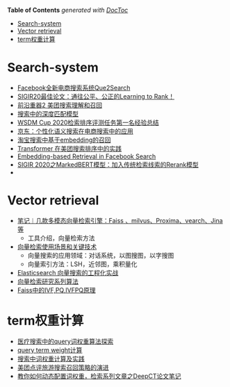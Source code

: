 <!-- START doctoc generated TOC please keep comment here to allow auto update -->
<!-- DON'T EDIT THIS SECTION, INSTEAD RE-RUN doctoc TO UPDATE -->
**Table of Contents**  *generated with [DocToc](https://github.com/thlorenz/doctoc)*

- [Search-system](#search-system)
- [Vector retrieval](#vector-retrieval)
- [term权重计算](#term权重计算)

<!-- END doctoc generated TOC please keep comment here to allow auto update -->



# Search-system

- [Facebook全新电商搜索系统Que2Search](https://mp.weixin.qq.com/s/S18T913SeyrtVQadMmLPlA)
- [SIGIR20最佳论文：通往公平、公正的Learning to Rank！](https://mp.weixin.qq.com/s?__biz=MzIzMzYwNzY2NQ==&mid=2247485912&idx=1&sn=4f360828048866bca8138846351a80e6&chksm=e8825146dff5d8505f06c6598d04e9f0c3dab0d8dd6fe4c5eac1d42490b06e233c31d1ea2ef9&scene=21#wechat_redirect)
- [前沿重器2 美团搜索理解和召回](https://mp.weixin.qq.com/s?__biz=MzIzMzYwNzY2NQ==&mid=2247486004&idx=1&sn=2725794c67a9350cb3f9feabd4ee1736&chksm=e88252aadff5dbbcc41e48223e550469aee1a37dcaf2ee7d29b52fa174cfb0d7223dc5b4e5b3&scene=21#wechat_redirect)
- [搜索中的深度匹配模型](https://zhuanlan.zhihu.com/p/113244063)
- [WSDM Cup 2020检索排序评测任务第一名经验总结](https://zhuanlan.zhihu.com/p/116013450)
- [京东：个性化语义搜索在电商搜索中的应用](https://mp.weixin.qq.com/s/S9cw-pLIJSa4F9YvqE9uhw)
- [淘宝搜索中基于embedding的召回](https://mp.weixin.qq.com/s/775qZLQaH9IolmqvPz3Sjw)
- [Transformer 在美团搜索排序中的实践](https://mp.weixin.qq.com/s?__biz=MjM5NjQ5MTI5OA==&mid=2651751586&idx=1&sn=a61c9da125e9b7e68473b32e0278b0ea&chksm=bd125def8a65d4f9d20b682345365d5001e9c863d5046acf683da6116b265d168c0340754fc9&scene=21#wechat_redirect)
- [Embedding-based Retrieval in Facebook Search](https://zhuanlan.zhihu.com/p/152570715)
- [SIGIR 2020之MarkedBERT模型：加入传统检索线索的Rerank模型](https://zhuanlan.zhihu.com/p/175981489)
- 

# Vector retrieval

- [笔记︱几款多模态向量检索引擎：Faiss 、milvus、Proxima、vearch、Jina等](https://mp.weixin.qq.com/s/BbCVTOZ_sEyY9_7iWW1dNg)
  - 工具介绍，向量检索方法
- [向量检索使用场景和关键技术](https://mp.weixin.qq.com/s?__biz=MzkxMjM2MDIyNQ==&mid=2247504260&idx=1&sn=0e2ed82e21878373e8e93e67f470dfcb&source=41#wechat_redirect)
  - 向量搜索的应用领域：对话系统，以图搜图，以字搜图
  - 向量索引方法：LSH，近邻图，乘积量化
- [Elasticsearch 向量搜索的工程化实战](https://mp.weixin.qq.com/s/DtT5NhLOInIPgqbETzNOdg)
- [向量检索研究系列算法](https://mp.weixin.qq.com/s/hf7W8gpUAstNEBEnS9s7zQ)
- [Faiss中的IVF,PQ,IVFPQ原理](https://zhuanlan.zhihu.com/p/356373517)

# term权重计算
- [医疗搜索中的query词权重算法探索](https://mp.weixin.qq.com/s/WD4vcoA9Xp5tTSw7U6T4Pw)
- [query term weight计算](https://blog.csdn.net/madman188/article/details/51855265)
- [搜索中词权重计算及实践 ](https://www.cnblogs.com/sxron/p/9992538.html)
- [美团点评旅游搜索召回策略的演进](https://tech.meituan.com/2017/06/16/travel-search-strategy.html)
- [教你如何动态配置词权重，检索系列文章之DeepCT论文笔记](https://zhuanlan.zhihu.com/p/147935851)